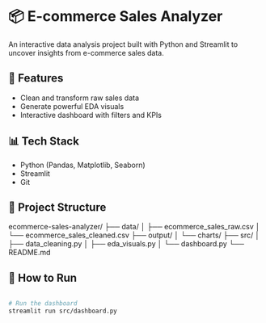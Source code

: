 # 📦 E-commerce Sales Analyzer

An interactive data analysis project built with Python and Streamlit to uncover insights from e-commerce sales data.

## 🚀 Features
- Clean and transform raw sales data
- Generate powerful EDA visuals
- Interactive dashboard with filters and KPIs

## 📊 Tech Stack
- Python (Pandas, Matplotlib, Seaborn)
- Streamlit
- Git

## 📂 Project Structure

ecommerce-sales-analyzer/
├── data/
│   ├── ecommerce_sales_raw.csv
│   └── ecommerce_sales_cleaned.csv
├── output/
│   └── charts/
├── src/
│   ├── data_cleaning.py
│   ├── eda_visuals.py
│   └── dashboard.py
└── README.md


## 📌 How to Run

```bash

# Run the dashboard
streamlit run src/dashboard.py
